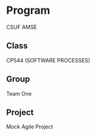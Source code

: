 Program
=======

CSUF AMSE 

Class
-

CP544 (SOFTWARE PROCESSES) 


Group
-

Team One 

Project
-

Mock Agile Project 
